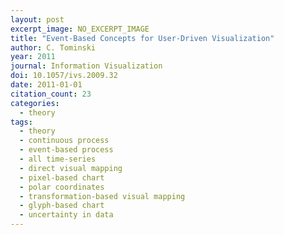 ```yaml
---
layout: post
excerpt_image: NO_EXCERPT_IMAGE
title: "Event-Based Concepts for User-Driven Visualization"
author: C. Tominski
year: 2011
journal: Information Visualization
doi: 10.1057/ivs.2009.32
date: 2011-01-01
citation_count: 23
categories:
  - theory
tags:
  - theory
  - continuous process
  - event-based process
  - all time-series
  - direct visual mapping
  - pixel-based chart
  - polar coordinates
  - transformation-based visual mapping
  - glyph-based chart
  - uncertainty in data
---
```

